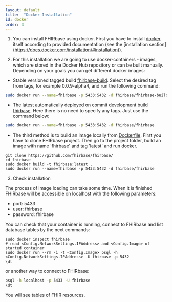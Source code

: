 ```yaml
---
layout: default
title:  "Docker Installation"
id: docker
order: 3
---
```


1.  You can install FHIRbase using docker. First you have to install [docker](https://www.docker.com/) itself according to provided documentation (see the [installation section] (https://docs.docker.com/installation/#installation)).

2.  For this installation we are going to use docker-containers - images, which are stored in the Docker Hub repository or can be built manually. Depending on your goals you can get different docker images:

  * Stable versioned tagged build [fhirbase-build](https://registry.hub.docker.com/u/fhirbase/fhirbase-build). Select the     desired tag from tags, for example 0.0.9-alpha4, and run the following command:

  ```bash
  sudo docker run --name=fhirbase -p 5433:5432 -d fhirbase/fhirbase-build:0.0.9-alpha4
  ```

  * The latest automatically deployed on commit development build [fhirbase](https://registry.hub.docker.com/u/fhirbase/fhirbase). Here there is no need to specify any tags. Just use the command below:

  ```bash
  sudo docker run --name=fhirbase -p 5433:5432 -d fhirbase/fhirbase
  ```

  * The third method is to build an image locally from [Dockerfile](https://github.com/fhirbase/fhirbase/blob/master/Dockerfile). First you have to clone FHIRbase project. Then go to the project folder, build an image with name 'fhirbase' and tag 'latest' and run docker.

  ```
  git clone https://github.com/fhirbase/fhirbase/
  cd fhirbase
  sudo docker build -t fhirbase:latest .
  sudo docker run --name=fhirbase -p 5433:5432 -d fhirbase/fhirbase
  ```

3. Check installation

  The process of image loading can take some time. When it is finished FHIRbase will be accessible on localhost with the   following parameters:
  - port: 5433
  - user: fhirbase
  - password: fhirbase

  You can check that your container is running, connect to FHIRbase and list database tables by the next commands:

  ```
  sudo docker inspect fhirbase
  # read <Config.NetworkSettings.IPAddress> and <Config.Image> of started container
  sudo docker run --rm -i -t <Config.Image> psql -h <Config.NetworkSettings.IPAddress> -U fhirbase -p 5432
  \dt
  ```

  or another way to connect to FHIRbase:

  ```bash
psql -h localhost -p 5433 -U fhirbase
\dt
```
  You will see tables of FHIR resources.
